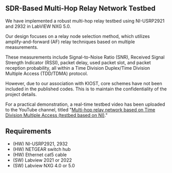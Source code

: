 ## SDR-Based Multi-Hop Relay Network Testbed

We have implemented a robust multi-hop relay testbed using NI-USRP2921 and 2932 in LabVIEW NXG 5.0. 

Our design focuses on a relay node selection method, which utilizes amplify-and-forward (AF) relay techniques based on multiple measurements. 

These measurements include Signal-to-Noise Ratio (SNR), Received Signal Strength Indicator (RSSI), packet delay, used packet slot, and packet reception probability, all within a Time Division Duplex/Time Division Multiple Access (TDD/TDMA) protocol.

However, due to our association with KIOST, core schemes have not been included in the published codes. This is to maintain the confidentiality of the project details.

For a practical demonstration, a real-time testbed video has been uploaded to the YouTube channel, titled "[Multi-hop relay network based on Time Division Multiple Access (testbed based on NI)](https://www.youtube.com/watch?v=voAzFFCemsc)." 

## Requirements
- (HW) NI-USRP2921, 2932
- (HW) NETGEAR switch hub
- (HW) Ethernet cat5 cable
- (SW) Labview 2021 or 2022
- (SW) Labview NXG 4.0 or 5.0
